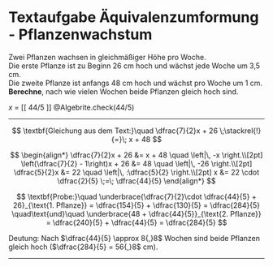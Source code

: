<!--
version:  0.0.1
language: de


@style
main > *:not(:last-child) {
  margin-bottom: 3rem;
}

input {
    text-align: center;
}

.flex-container {
    display: flex;
    flex-wrap: wrap;
    align-items: stretch;
    gap: 20px;
}

.flex-child {
    flex: 1;
    min-width: 350px;
    margin-right: 20px;
}

@media (max-width: 400px) {
    .flex-child {
        flex: 100%;
        margin-right: 0;
    }
}
@end

formula: \carry   \textcolor{red}{\scriptsize #1}
formula: \digit   \rlap{\carry{#1}}\phantom{#2}#2
formula: \permil  \text{‰}

import: https://raw.githubusercontent.com/LiaTemplates/Tikz-Jax/main/README.md

script: https://cdn.jsdelivr.net/gh/LiaTemplates/Tikz-Jax@main/dist/index.js


import: https://raw.githubusercontent.com/liaTemplates/algebrite/master/README.md



tags: Äquivalenzumformung, Sachaufgabe, Bruchrechnung, negative Zahlen, mittel, normal, Berechnen, 

comment: Löse eine Sachaufgabe umgestellt Pflanzenwachstum mittels der Äquivalenzumformung.

author: Martin Lommatzsch

-->




# Textaufgabe Äquivalenzumformung - Pflanzenwachstum

Zwei Pflanzen wachsen in gleichmäßiger Höhe pro Woche.  
Die erste Pflanze ist zu Beginn 26 cm hoch und wächst jede Woche um 3,5 cm.  
Die zweite Pflanze ist anfangs 48 cm hoch und wächst pro Woche um 1 cm.  
**Berechne**, nach wie vielen Wochen beide Pflanzen gleich hoch sind.



<!-- data-solution-button="5"-->
$x$ = [[  44/5  ]]
@Algebrite.check(44/5)
************
$$
\textbf{Gleichung aus dem Text:}\quad 
\dfrac{7}{2}x + 26 \;\stackrel{!}{=}\; x + 48
$$

$$
\begin{align*}
\dfrac{7}{2}x + 26 &= x + 48 \quad \left|\, -x \right.\\[2pt]
\left(\dfrac{7}{2} - 1\right)x + 26 &= 48 \quad \left|\, -26 \right.\\[2pt]
\dfrac{5}{2}x &= 22 \quad \left|\, :\dfrac{5}{2} \right.\\[2pt]
x &= 22 \cdot \dfrac{2}{5} \;=\; \dfrac{44}{5}
\end{align*}
$$

$$
\textbf{Probe:}\quad 
\underbrace{\dfrac{7}{2}\cdot \dfrac{44}{5} + 26}_{\text{1. Pflanze}}
= \dfrac{154}{5} + \dfrac{130}{5}
= \dfrac{284}{5}
\quad\text{und}\quad
\underbrace{48 + \dfrac{44}{5}}_{\text{2. Pflanze}}
= \dfrac{240}{5} + \dfrac{44}{5}
= \dfrac{284}{5}
$$


Deutung: Nach $\dfrac{44}{5} \approx 8{,}8$ Wochen sind beide Pflanzen gleich hoch ($\dfrac{284}{5} = 56{,}8$ cm).

************